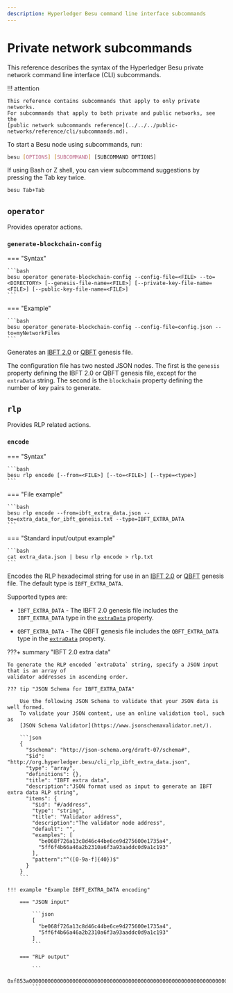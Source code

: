 ```yaml
---
description: Hyperledger Besu command line interface subcommands
---
```


# Private network subcommands

This reference describes the syntax of the Hyperledger Besu private network command line interface
(CLI) subcommands.

!!! attention

    This reference contains subcommands that apply to only private networks.
    For subcommands that apply to both private and public networks, see the
    [public network subcommands reference](../../../public-networks/reference/cli/subcommands.md).

To start a Besu node using subcommands, run:

```bash
besu [OPTIONS] [SUBCOMMAND] [SUBCOMMAND OPTIONS]
```

If using Bash or Z shell, you can view subcommand suggestions by pressing the Tab key twice.

```bash
besu Tab+Tab
```

## `operator`

Provides operator actions.

### `generate-blockchain-config`

=== "Syntax"

    ```bash
    besu operator generate-blockchain-config --config-file=<FILE> --to=<DIRECTORY> [--genesis-file-name=<FILE>] [--private-key-file-name=<FILE>] [--public-key-file-name=<FILE>]
    ```

=== "Example"

    ```bash
    besu operator generate-blockchain-config --config-file=config.json --to=myNetworkFiles
    ```
Generates an
[IBFT 2.0](../../how-to/configure/consensus/ibft.md#genesis-file) or
[QBFT](../../how-to/configure/consensus/qbft.md#genesis-file) genesis file.

The configuration file has two nested JSON nodes.
The first is the `genesis` property defining the IBFT 2.0 or QBFT genesis file, except for the
`extraData` string.
The second is the `blockchain` property defining the number of key pairs to generate.

## `rlp`

Provides RLP related actions.

### `encode`

=== "Syntax"

    ```bash
    besu rlp encode [--from=<FILE>] [--to=<FILE>] [--type=<type>]
    ```

=== "File example"

    ```bash
    besu rlp encode --from=ibft_extra_data.json --to=extra_data_for_ibft_genesis.txt --type=IBFT_EXTRA_DATA
    ```

=== "Standard input/output example"

    ```bash
    cat extra_data.json | besu rlp encode > rlp.txt
    ```

Encodes the RLP hexadecimal string for use in an [IBFT 2.0](../../how-to/configure/consensus/ibft.md#genesis-file)
or [QBFT](../../how-to/configure/consensus/qbft.md#genesis-file) genesis file.
The default type is `IBFT_EXTRA_DATA`.

Supported types are:

* `IBFT_EXTRA_DATA` - The IBFT 2.0 genesis file includes the `IBFT_EXTRA_DATA` type in the
  [`extraData`](../../how-to/configure/consensus/ibft.md#extra-data) property.

* `QBFT_EXTRA_DATA` - The QBFT genesis file includes the `QBFT_EXTRA_DATA` type in the
  [`extraData`](../../how-to/configure/consensus/qbft.md#extra-data) property.

???+ summary "IBFT 2.0 extra data"

    To generate the RLP encoded `extraData` string, specify a JSON input that is an array of
    validator addresses in ascending order.

    ??? tip "JSON Schema for IBFT_EXTRA_DATA"

        Use the following JSON Schema to validate that your JSON data is well formed.
        To validate your JSON content, use an online validation tool, such as
        [JSON Schema Validator](https://www.jsonschemavalidator.net/).

        ```json
        {
          "$schema": "http://json-schema.org/draft-07/schema#",
          "$id": "http://org.hyperledger.besu/cli_rlp_ibft_extra_data.json",
          "type": "array",
          "definitions": {},
          "title": "IBFT extra data",
          "description":"JSON format used as input to generate an IBFT extra data RLP string",
          "items": {
            "$id": "#/address",
            "type": "string",
            "title": "Validator address",
            "description":"The validator node address",
            "default": "",
            "examples": [
              "be068f726a13c8d46c44be6ce9d275600e1735a4",
              "5ff6f4b66a46a2b2310a6f3a93aaddc0d9a1c193"
            ],
            "pattern":"^([0-9a-f]{40})$"
          }
        }
        ```

    !!! example "Example IBFT_EXTRA_DATA encoding"

        === "JSON input"

            ```json
            [
              "be068f726a13c8d46c44be6ce9d275600e1735a4",
              "5ff6f4b66a46a2b2310a6f3a93aaddc0d9a1c193"
            ]
            ```

        === "RLP output"

            ```
            0xf853a00000000000000000000000000000000000000000000000000000000000000000ea94be068f726a13c8d46c44be6ce9d275600e1735a4945ff6f4b66a46a2b2310a6f3a93aaddc0d9a1c193808400000000c0
            ```
